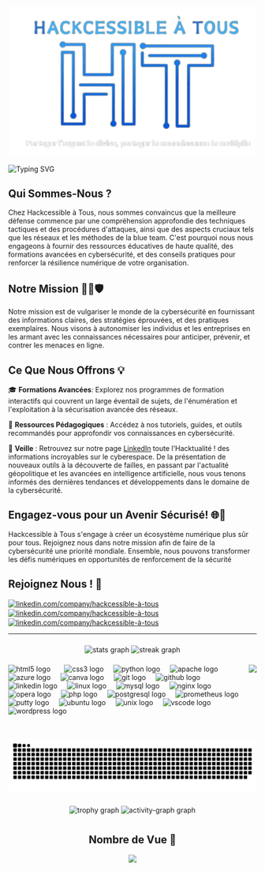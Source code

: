 <p align="center">
<img src="Logo_HT.png" alt="Logo" width="500">
</p>


<!-- [Ceci est un commentaire en HTML](https://readme-typing-svg.demolab.com/demo/) -->


![Typing SVG](https://readme-typing-svg.demolab.com?font=Fira+Code&duration=3000&color=73BBF7&center=true&vCenter=true&multiline=true&random=false&width=1000&height=100&lines=Salut+!++%F0%9F%91%8B;Bienvenue+sur+notre+page+%F0%9F%A4%97;Visite+notre+gitbook+%F0%9F%93%9A)



<h2>Qui Sommes-Nous ?</h2>

Chez Hackcessible à Tous, nous sommes convaincus que la meilleure défense commence par une compréhension approfondie des techniques tactiques et des procédures d'attaques, ainsi que des aspects cruciaux tels que les réseaux et les méthodes de la blue team. C'est pourquoi nous nous engageons à fournir des ressources éducatives de haute qualité, des formations avancées en cybersécurité, et des conseils pratiques pour renforcer la résilience numérique de votre organisation.

<h2>Notre Mission 👨‍💻🛡️</h2>

Notre mission est de vulgariser le monde de la cybersécurité en fournissant des informations claires, des stratégies éprouvées, et des pratiques exemplaires. Nous visons à autonomiser les individus et les entreprises en les armant avec les connaissances nécessaires pour anticiper, prévenir, et contrer les menaces en ligne.

<h2>Ce Que Nous Offrons 💡</h2>

🎓 **Formations Avancées**: Explorez nos programmes de formation interactifs qui couvrent un large éventail de sujets, de l'énumération et l'exploitation à la sécurisation avancée des réseaux.

📘 **Ressources Pédagogiques** : Accédez à nos tutoriels, guides, et outils recommandés pour approfondir vos connaissances en cybersécurité.

🚨 **Veille** : Retrouvez sur notre page <a href="https://linkedin.com/company/hackcessible-%C3%A0-tous/">LinkedIn</a> toute l'Hacktualité ! des informations incroyables sur le cyberespace. De la présentation de nouveaux outils à la découverte de failles, en passant par l'actualité géopolitique et les avancées en intelligence artificielle, nous vous tenons informés des dernières tendances et développements dans le domaine de la cybersécurité.

<h2>Engagez-vous pour un Avenir Sécurisé! 🌐🔐</h2>

Hackcessible à Tous s'engage à créer un écosystème numérique plus sûr pour tous. Rejoignez nous dans notre mission afin de faire de la cybersécurité une priorité mondiale. Ensemble, nous pouvons transformer les défis numériques en opportunités de renforcement de la sécurité</h2>

###

<h2 align="left">Rejoignez Nous ! 🤝 </h3>
<p align="left">
<a href="https://linkedin.com/company/hackcessible-%C3%A0-tous/" target="_blank">
  <img align="center" src="https://raw.githubusercontent.com/rahuldkjain/github-profile-readme-generator/master/src/images/icons/Social/linked-in-alt.svg" alt="linkedin.com/company/hackcessible-à-tous" height="100" width="100" /></a>
  <a href="https://linkedin.com/in/linkedin.com/company/hackcessible-à-tous" target="blank"><img align="center" src="https://imgs.search.brave.com/mqK9rf7SuF0bn81kHzGoChWRywqXQ6OllVMZEkHW6jQ/rs:fit:500:0:0/g:ce/aHR0cHM6Ly91cGxv/YWQud2lraW1lZGlh/Lm9yZy93aWtpcGVk/aWEvY29tbW9ucy84/LzgyL1RlbGVncmFt/X2xvZ28uc3Zn.svg" alt="linkedin.com/company/hackcessible-à-tous" height="100" width="100" /></a>
  <a href="https://linkedin.com/in/linkedin.com/company/hackcessible-à-tous" target="blank"><img align="center" src="https://imgs.search.brave.com/LLA6ReZBuDyG2Xoatj7fwaA9Py4pt8I-LgDypYuDOkA/rs:fit:500:0:0/g:ce/aHR0cHM6Ly91cGxv/YWQud2lraW1lZGlh/Lm9yZy93aWtpcGVk/aWEvY29tbW9ucy84/LzhkL1NpZ25hbC1M/b2dvLnN2Zw.svg" alt="linkedin.com/company/hackcessible-à-tous" height="100" width="100" /></a>
</p>

---

###

<div align="center">
  <img src="https://github-readme-stats.vercel.app/api?username=Hackcessible-a-Tous&hide_title=false&hide_rank=false&show_icons=true&include_all_commits=true&count_private=true&disable_animations=false&theme=onedark&locale=fr&hide_border=false" height="150" alt="stats graph"  />
  <img src="https://streak-stats.demolab.com?user=Hackcessible-a-Tous&locale=fr&mode=daily&theme=onedark&hide_border=false&border_radius=5" height="150" alt="streak graph"  />
</div>

###

<img align="right" height="150" src="https://media4.giphy.com/media/ADD4w6XgqLBJohQdBK/giphy.webp?cid=790b7611wc8putjr5alx7py8fhufy83i5pvg2naqh4ghp0ak&ep=v1_gifs_search&rid=giphy.webp&ct=g"  />

###

<div align="left">
  <img src="https://cdn.jsdelivr.net/gh/devicons/devicon/icons/html5/html5-plain-wordmark.svg" height="70" alt="html5 logo"  />
  <img width="20" />
  <img src="https://cdn.jsdelivr.net/gh/devicons/devicon/icons/css3/css3-plain-wordmark.svg" height="70" alt="css3 logo"  />
  <img width="12" />
  <img src="https://cdn.jsdelivr.net/gh/devicons/devicon/icons/python/python-original-wordmark.svg" height="70" alt="python logo"  />
  <img width="12" />
  <img src="https://cdn.jsdelivr.net/gh/devicons/devicon/icons/apache/apache-original-wordmark.svg" height="70" alt="apache logo"  />
  <img width="12" />
  <img src="https://cdn.jsdelivr.net/gh/devicons/devicon/icons/azure/azure-original-wordmark.svg" height="70" alt="azure logo"  />
  <img width="12" />
  <img src="https://cdn.jsdelivr.net/gh/devicons/devicon/icons/canva/canva-original.svg" height="70" alt="canva logo"  />
  <img width="12" />
  <img src="https://cdn.jsdelivr.net/gh/devicons/devicon/icons/git/git-original-wordmark.svg" height="70" alt="git logo"  />
  <img width="12" />
  <img src="https://cdn.jsdelivr.net/gh/devicons/devicon/icons/github/github-original.svg" height="70" alt="github logo"  />
  <img width="12" />
  <img src="https://cdn.jsdelivr.net/gh/devicons/devicon/icons/linkedin/linkedin-original.svg" height="70" alt="linkedin logo"  />
  <img width="12" />
  <img src="https://cdn.jsdelivr.net/gh/devicons/devicon/icons/linux/linux-original.svg" height="70" alt="linux logo"  />
  <img width="12" />
  <img src="https://cdn.jsdelivr.net/gh/devicons/devicon/icons/mysql/mysql-original-wordmark.svg" height="70" alt="mysql logo"  />
  <img width="12" />
  <img src="https://cdn.jsdelivr.net/gh/devicons/devicon/icons/nginx/nginx-original.svg" height="70" alt="nginx logo"  />
  <img width="12" />
  <img src="https://cdn.jsdelivr.net/gh/devicons/devicon/icons/opera/opera-original.svg" height="70" alt="opera logo"  />
  <img width="12" />
  <img src="https://cdn.jsdelivr.net/gh/devicons/devicon/icons/php/php-original.svg" height="70" alt="php logo"  />
  <img width="12" />
  <img src="https://cdn.jsdelivr.net/gh/devicons/devicon/icons/postgresql/postgresql-plain-wordmark.svg" height="70" alt="postgresql logo"  />
  <img width="12" />
  <img src="https://cdn.jsdelivr.net/gh/devicons/devicon/icons/prometheus/prometheus-original-wordmark.svg" height="70" alt="prometheus logo"  />
  <img width="12" />
  <img src="https://cdn.jsdelivr.net/gh/devicons/devicon/icons/putty/putty-original.svg" height="70" alt="putty logo"  />
  <img width="12" />
  <img src="https://cdn.jsdelivr.net/gh/devicons/devicon/icons/ubuntu/ubuntu-plain.svg" height="70" alt="ubuntu logo"  />
  <img width="12" />
  <img src="https://cdn.jsdelivr.net/gh/devicons/devicon/icons/unix/unix-original.svg" height="70" alt="unix logo"  />
  <img width="12" />
  <img src="https://cdn.jsdelivr.net/gh/devicons/devicon/icons/vscode/vscode-original-wordmark.svg" height="70" alt="vscode logo"  />
  <img width="12" />
  <img src="https://cdn.jsdelivr.net/gh/devicons/devicon/icons/wordpress/wordpress-original.svg" height="70" alt="wordpress logo"  />
</div>


###

<br clear="both">

<img src="https://raw.githubusercontent.com/Hackcessible-a-Tous/Hackcessible-a-Tous/output/snake.svg" alt="Snake animation" />

###

<div align="center">
  <img src="https://github-profile-trophy.vercel.app?username=Hackcessible-a-Tous&theme=onedark&column=-1&row=1&margin-w=8&margin-h=8&no-bg=false&no-frame=false&order=4" height="150" alt="trophy graph"  />
  <img src="https://github-readme-activity-graph.vercel.app/graph?username=Hackcessible-a-Tous&radius=16&theme=one-dark&area=true&order=5" height="300" alt="activity-graph graph"  />
</div>

###
<div align="center">
<h1 Nombre de Vue 👀</h1>
</div>

<div align="center">
  <h2>Nombre de Vue 👀</h2>
</div>

<div align="center">
  <img src="https://profile-counter.glitch.me/Hackcessible-a-Tous/count.svg?"  />
</div>

###
